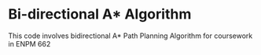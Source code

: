 # Bi-directional A* Algorithm
 This code involves bidirectional A* Path Planning Algorithm for coursework in ENPM 662 
